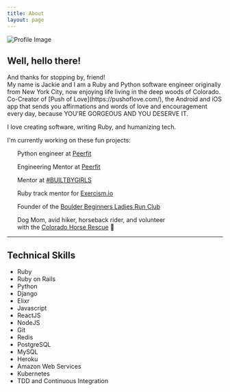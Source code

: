 ```yaml
---
title: About
layout: page
---
```

![Profile Image](../assets/images/horses.png)

<h2>Well, hello there!</h2>
And thanks for stopping by, friend!<br>
My name is Jackie and I am a Ruby and Python software engineer originally from New York City, now enjoying life living in the deep woods of Colorado. Co-Creator of [Push of Love](https://pushoflove.com/), the Android and iOS app that sends you affirmations and words of love and encouragement every day, because YOU'RE GORGEOUS AND YOU DESERVE IT.

I love creating software, writing Ruby, and humanizing tech.

I'm currently working on these fun projects:<br>

&nbsp;&nbsp;&nbsp;&nbsp;&nbsp;&nbsp;Python engineer at [Peerfit](https://peerfit.com/)


&nbsp;&nbsp;&nbsp;&nbsp;&nbsp;&nbsp;Engineering Mentor at [Peerfit](https://peerfit.com/)


&nbsp;&nbsp;&nbsp;&nbsp;&nbsp;&nbsp;Mentor at [#BUILTBYGIRLS](https://www.builtbygirls.com/)


&nbsp;&nbsp;&nbsp;&nbsp;&nbsp;&nbsp;Ruby track mentor for [Exercism.io](https://exercism.io/)

&nbsp;&nbsp;&nbsp;&nbsp;&nbsp;&nbsp;Founder of the [Boulder Beginners Ladies Run Club](https://www.meetup.com/Boulder-Ladies-Beginner-Runners-Meetup-Group/)


&nbsp;&nbsp;&nbsp;&nbsp;&nbsp;&nbsp;Dog Mom, avid hiker, horseback rider, and volunteer <br>
&nbsp;&nbsp;&nbsp;&nbsp;&nbsp;&nbsp;with the [Colorado Horse Rescue](https://www.chr.org/) 🐴

---

<h2>Technical Skills</h2>

<ul class="skill-list">
	<li>Ruby</li>
	<li>Ruby on Rails</li>
	<li>Python</li>
	<li>Django</li>
	<li>Elixr</li>
	<li>Javascript</li>
	<li>ReactJS</li>
	<li>NodeJS</li>
	<li>Git</li>
	<li>Redis</li>
	<li>PostgreSQL</li>
	<li>MySQL</li>
	<li>Heroku</li>
	<li>Amazon Web Services</li>
	<li>Kubernetes</li>
	<li>TDD and Continuous Integration</li>
</ul>
